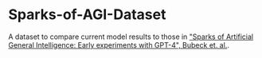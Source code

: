 # Sparks-of-AGI-Dataset
A dataset to compare current model results to those in ["Sparks of Artificial General Intelligence: Early experiments with GPT-4", Bubeck et. al.](https://arxiv.org/pdf/2303.12712.pdf).
